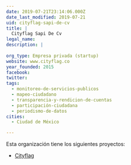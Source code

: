 ```yaml
---
date: 2019-07-21T23:14:06.000Z
date_last_modified: 2019-07-21
uid: cityflag-sapi-de-cv
title: |
  Cityflag Sapi De Cv
legal_name: 
description: |
  
org_type: Empresa privada (startup)
website: www.cityflag.co
year_founded: 2015
facebook: 
twitter: 
tags:
  - monitoreo-de-servicios-publicos
  - mapeo-ciudadano
  - transparencia-y-rendicion-de-cuentas
  - participación-ciudadana
  - periodismo-de-datos
cities: 
  - Ciudad de México

---
```


Esta organización tiene los siguientes proyectos:

- [Cityflag](/proyectos/cityflag)
